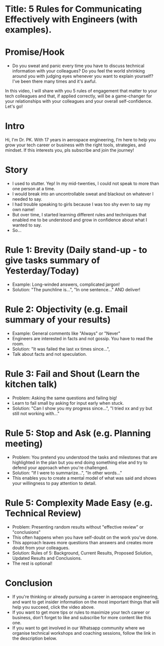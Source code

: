 # Title: 5 Rules for Communicating Effectively with Engineers (with examples).  

# Promise/Hook
- Do you sweat and panic every time you have to discuss technical information with your colleagues? Do you feel the world shrinking around you with judging eyes whenever you want to explain yourself? I've been there many times and it's awful.

In this video, I will share with you 5 rules of engagement that matter to your tech colleagues and that, if applied correctly, will be a game-changer for your relationships with your colleagues and your overall self-confidence. Let's go!

# Intro
Hi, I'm Dr. PK. With 17 years in aerospace engineering, I’m here to help you grow your tech career or business with the right tools, strategies, and mindset. If this interests you, pls subscribe and join the journey!

# Story
- I used to stutter. Yep! In my mid-twenties, I could not speak to more than one person at a time. 
- I would break into an uncontrollable sweat and blackout on whatever I needed to say.
- I had trouble speaking to girls because I was too shy even to say my own name!
- But over time, I started learning different rules and techniques that enabled me to be understood and grow in confidence about what I wanted to say.
- So...

# Rule 1: Brevity (Daily stand-up - to give tasks summary of Yesterday/Today)
- Example: Long-winded answers, complicated jargon!
- Solution: "The punchline is...", "In one sentence..." AND deliver!

# Rule 2: Objectivity (e.g. Email summary of your results)
- Example: General comments like "Always" or "Never"
- Engineers are interested in facts and not gossip. You have to read the room.
- Solution: "It was failed the last xx times since...",
- Talk about facts and not speculation.

# Rule 3: Fail and Shout (Learn the kitchen talk)
- Problem: Asking the same questions and failing big!
- Learn to fail small by asking for input early when stuck.
- Solution: "Can I show you my progress since...", "I tried xx and yy but still not working with..."

# Rule 5: Stop and Ask (e.g. Planning meeting)
- Problem: You pretend you understood the tasks and milestones that are highlighted in the plan but you end doing something else and try to defend your approach when you're challenged. 
- Solution: "If I were to summarize...", "In other words..."
- This enables you to create a mental model of what was said and shows your willingness to pay attention to detail. 

# Rule 5: Complexity Made Easy (e.g. Technical Review)
- Problem: Presenting random results without "effective review" or "conclusions"
- This often happens when you have self-doubt on the work you've done.
- This approach leaves more questions than answers and creates more doubt from your colleagues.
- Solution: Rules of 5: Background, Current Results, Proposed Solution, Updated Results and Conclusions.
- The rest is optional!

# Conclusion  
- If you're thinking or already pursuing a career in aerospace engineering, and want to get insider information on the most important things that will help you succeed, click the video above.
- If you want to get more tips or rules to maximize your tech career or business, don't forget to like and subscribe for more content like this one.
- If you want to get involved in our Whatsapp community where we organise technical workshops and coaching sessions, follow the link in the description below. 
